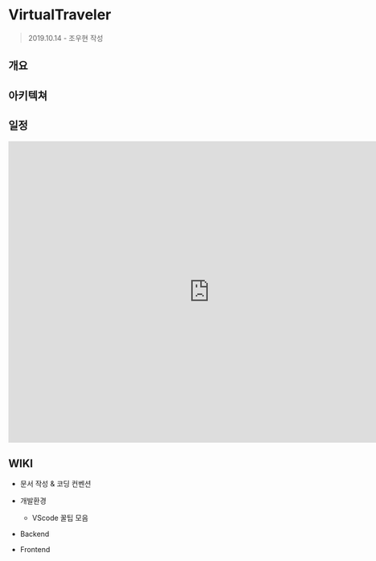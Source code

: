 # VirtualTraveler

> 2019.10.14 - 조우현 작성



## 개요



## 아키텍쳐



## 일정

<iframe src="https://calendar.google.com/calendar/embed?src=k4h8g6b7jn7vrmqlngfj93lb7s%40group.calendar.google.com&ctz=Asia%2FSeoul" style="border: 0" width="800" height="600" frameborder="0" scrolling="no"></iframe>

## WIKI

- <a link="">문서 작성 & 코딩 컨벤션</a>

- 개발환경
  - <a link="./WIKI/About_VScode.md">VScode 꿀팁 모음</a>
- Backend
- Frontend

